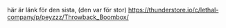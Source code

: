 här är länk för den sista, (den var för stor) https://thunderstore.io/c/lethal-company/p/peyzzz/Throwback_Boombox/
